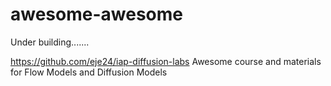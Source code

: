 # awesome-awesome
Under building.......

https://github.com/eje24/iap-diffusion-labs Awesome course and materials for Flow Models and Diffusion Models
